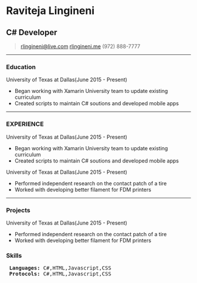 # Raviteja Lingineni
## C# Developer 
		
> [rlingineni@live.com](rlingineni@live.com)
> [rlingineni.me](rlingineni.me)
> (972) 888-7777

------

### Education

<p class="titles">
University of Texas at Dallas(June 2015 - Present)
<p/> 

* Began working with Xamarin University team to update existing curriculum
* Created scripts to maintain C# soutions and developed mobile apps

-------

### EXPERIENCE

<p class="titles">
University of Texas at Dallas(June 2015 - Present)
<p/> 

* Began working with Xamarin University team to update existing curriculum
* Created scripts to maintain C# soutions and developed mobile apps
	
<p class="titles">
University of Texas at Dallas(June 2015 - Present)
<p/> 

* Performed independent research on the contact patch of a tire 
* Worked with developing better filament for FDM printers


------

### Projects

<p class="titles">
University of Texas at Dallas(June 2015 - Present)
<p/> 

* Performed independent research on the contact patch of a tire 
* Worked with developing better filament for FDM printers


### Skills 

<pre>
 <b>Languages:</b> C#,HTML,Javascript,CSS
 <b>Protocols:</b> C#,HTML,Javascript,CSS
</pre>



